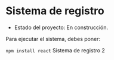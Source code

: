 <h1>Sistema de registro</h1>

- Estado del proyecto: En construcción.

Para ejecutar el sistema, debes poner: 

```npm install react```
Sistema de registro 2
